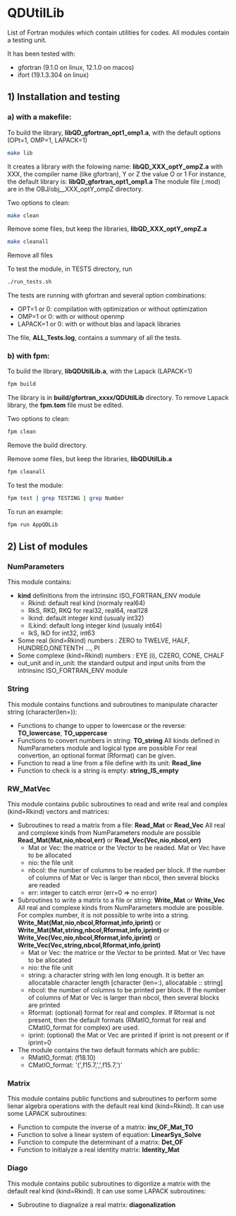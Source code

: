 # QDUtilLib

List of Fortran modules which contain utilities for codes.
All modules contain a testing unit.

It has been tested with:

- gfortran (9.1.0 on linux, 12.1.0 on macos)
- ifort (19.1.3.304 on linux)

## 1) Installation and testing

### a) with a makefile:

To build the library, **libQD_gfortran_opt1_omp1.a**, with the default options (OPt=1, OMP=1, LAPACK=1)
```bash
make lib
```
It creates a library with the folowing name: **libQD_XXX_optY_ompZ.a**
with XXX, the compiler name (like gfortran), Y or Z the value O or 1
For instance, the default library is: **libQD_gfortran_opt1_omp1.a**
The module file (.mod) are in the OBJ/obj__XXX_optY_ompZ directory.

Two options to clean:
```bash
make clean
```

Remove some files, but keep the libraries, **libQD_XXX_optY_ompZ.a**

```bash
make cleanall
```

Remove all files

To test the module, in TESTS directory, run

```bash
./run_tests.sh
```

The tests are running with gfortran and several option combinations:

- OPT=1 or 0: compilation with optimization or without optimization
- OMP=1 or 0: with or without openmp
- LAPACK=1 or 0: with or without blas and lapack libraries

The file, **ALL_Tests.log**, contains a summary of all the tests.

### b) with fpm:

To build the library, **libQDUtilLib.a**, with the Lapack (LAPACK=1)
```bash
fpm build
```
The library is in **build/gfortran_xxxx/QDUtilLib** directory.
To remove Lapack library, the **fpm.tom** file must be edited.

Two options to clean:
```bash
fpm clean
```

Remove the build directory.

Remove some files, but keep the libraries, **libQDUtilLib.a**

```bash
fpm cleanall
```

To test the module:

```bash
fpm test | grep TESTING | grep Number
```

To run an example:

```bash
fpm run AppQDLib 
```

## 2) List of modules

### NumParameters

This module contains:

- **kind** definitions from the intrinsinc ISO_FORTRAN_ENV module
  - Rkind: default real kind (normaly real64)
  - RkS, RKD, RKQ for real32, real64, real128
  - Ikind: default integer kind (usualy int32)
  - ILkind: default long integer kind (usualy int64)
  - IkS, IkD for int32, int63
- Some real (kind=Rkind) numbers : ZERO to TWELVE, HALF, HUNDRED,ONETENTH ..., PI
- Some complexe (kind=Rkind) numbers : EYE (i), CZERO, CONE, CHALF
- out_unit and in_unit: the standard output and input units from the intrinsinc ISO_FORTRAN_ENV module

### String

This module contains functions and subroutines to manipulate character string (character(len=)):

- Functions to change to upper to lowercase or the reverse: **TO_lowercase**, **TO_uppercase**
- Functions to convert numbers in string: **TO_string**
  All kinds defined in NumParameters module and logical type are possible
  For real convertion, an optional format (Rformat) can be given.
- Function to read a line from a file define with its unit: **Read_line**
- Function to check is a string is empty: **string_IS_empty**

### RW_MatVec

This module contains public subroutines to read and write real and complex (kind=Rkind) vectors and matrices:

- Subroutines to read a matrix from a file: **Read_Mat** or **Read_Vec**
  All real and complexe kinds from NumParameters module are possible
  **Read_Mat(Mat,nio,nbcol,err)** or **Read_Vec(Vec,nio,nbcol,err)**
  - Mat or Vec: the matrice or the Vector to be readed. Mat or Vec have to be allocated
  - nio: the file unit
  - nbcol: the number of columns to be readed per block. If the number of columns of Mat or Vec is larger than nbcol, then several blocks are readed
  - err: integer to catch error (err=0 => no error)
- Subroutines to write a matrix to a file or string: **Write_Mat** or **Write_Vec**
  All real and complexe kinds from NumParameters module are possible. For complex number, it is not possible to write into a string.
  **Write_Mat(Mat,nio,nbcol,Rformat,info,iprint)** or **Write_Mat(Mat,string,nbcol,Rformat,info,iprint)** or **Write_Vec(Vec,nio,nbcol,Rformat,info,iprint)** or **Write_Vec(Vec,string,nbcol,Rformat,info,iprint)**
  - Mat or Vec: the matrice or the Vector to be printed. Mat or Vec have to be allocated
  - nio: the file unit
  - string: a character string with len long enough. It is better an allocatable character length [character (len=:), allocatable :: string]
  - nbcol: the number of columns to be printed per block. If the number of columns of Mat or Vec is larger than nbcol, then several blocks are printed
  - Rformat: (optional) format for real and complex. If Rformat is not present, then the default formats (RMatIO_format for real and CMatIO_format for complex) are used.
  - iprint: (optional) the Mat or Vec are printed if iprint is not present or if iprint=0
- The module contains the two default formats which are public:
  - RMatIO_format: (f18.10)
  - CMatIO_format: '(',f15.7,',',f15.7,')'

### Matrix

This module contains public functions and subroutines to perform some lienar algebra operations with the default real kind (kind=Rkind). It can use some LAPACK subroutines:

- Function to compute the inverse of a matrix:     **inv_OF_Mat_TO**
- Function to solve a linear system of equation:   **LinearSys_Solve**
- Function to compute the determinant of a matrix: **Det_OF**
- Function to initialyze a real identity matrix:   **Identity_Mat**

### Diago

This module contains public subroutines to digonlize a matrix with the default real kind (kind=Rkind). It can use some LAPACK subroutines:

- Subroutine to diagnalize a real matrix: **diagonalization**

